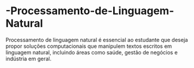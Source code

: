 # -Processamento-de-Linguagem-Natural
Processamento de linguagem natural é essencial ao estudante que deseja propor soluções computacionais que manipulem textos escritos em linguagem natural, incluindo áreas como saúde, gestão de negócios e indústria em geral.
